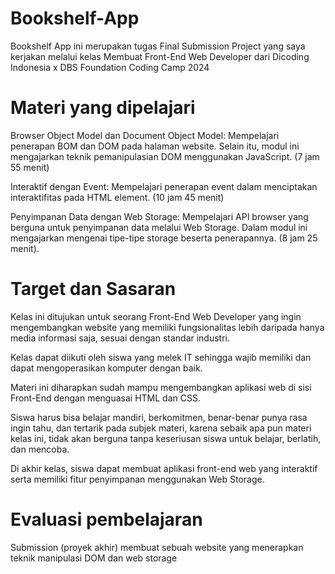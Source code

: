 # Bookshelf-App
Bookshelf App ini merupakan tugas Final Submission Project yang saya kerjakan melalui kelas Membuat Front-End Web Developer dari Dicoding Indonesia x DBS Foundation Coding Camp 2024

# Materi yang dipelajari
Browser Object Model dan Document Object Model: Mempelajari penerapan BOM dan DOM pada halaman website. Selain itu, modul ini mengajarkan teknik pemanipulasian DOM menggunakan JavaScript. (7 jam 55 menit)

Interaktif dengan Event: Mempelajari penerapan event dalam menciptakan interaktifitas pada HTML element. (10 jam 45 menit)

Penyimpanan Data dengan Web Storage: Mempelajari API browser yang berguna untuk penyimpanan data melalui Web Storage. Dalam modul ini mengajarkan mengenai tipe-tipe storage beserta penerapannya. (8 jam 25 menit).

# Target dan Sasaran
Kelas ini ditujukan untuk seorang Front-End Web Developer yang ingin mengembangkan website yang memiliki fungsionalitas lebih daripada hanya media informasi saja, sesuai dengan standar industri.

Kelas dapat diikuti oleh siswa yang melek IT sehingga wajib memiliki dan dapat mengoperasikan komputer dengan baik.

Materi ini diharapkan sudah mampu mengembangkan aplikasi web di sisi Front-End dengan menguasai HTML dan CSS.

Siswa harus bisa belajar mandiri, berkomitmen, benar-benar punya rasa ingin tahu, dan tertarik pada subjek materi, karena sebaik apa pun materi kelas ini, tidak akan berguna tanpa keseriusan siswa untuk belajar, berlatih, dan mencoba.

Di akhir kelas, siswa dapat membuat aplikasi front-end web yang interaktif serta memiliki fitur penyimpanan menggunakan Web Storage.

# Evaluasi pembelajaran 
Submission (proyek akhir) membuat sebuah website yang menerapkan teknik manipulasi DOM dan web storage

